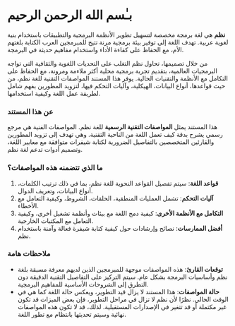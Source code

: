 # بـٰسم الله الرحمن الرحيم

**نظم** هي لغة برمجة مخصصة لتسهيل تطوير الأنظمة البرمجية والتطبيقات باستخدام بنية لغوية عربية. تهدف اللغة إلى توفير بيئة برمجية مرنة تتيح للمبرمجين العرب الكتابة بلغتهم الأم، مع الحفاظ على كفاءة الأداء واستخدام مفاهيم حديثة في البرمجة.

من خلال تصميمها، تحاول نظم التغلب على التحديات اللغوية والثقافية التي تواجه البرمجيات العالمية، بتقديم تجربة برمجية محلية أكثر ملاءمة ومرونة، مع الحفاظ على التكامل مع الأنظمة والتقنيات الحالية. يوفر هذا المستند المواصفات التقنية للغة نظم، من حيث قواعدها، أنواع البيانات، الهيكلية، وآليات التحكم فيها، لتزويد المطورين بفهم شامل لطريقة عمل اللغة وكيفية استخدامها.

### عن هذا المستند

هذا المستند يمثل **المواصفات التقنية الرسمية** للغة نظم. المواصفات الفنية هي مرجع رسمي يشرح بدقة كيف تعمل اللغة من الناحية التقنية. وهي تهدف إلى تزويد المطورين والقارئين المتخصصين بالتفاصيل الضرورية لكتابة شيفرات متوافقة مع معايير اللغة، وتصميم أدوات تدعم لغة نظم.

### ما الذي تتضمنه هذه المواصفات؟

1. **قواعد اللغة**: سيتم تفصيل القواعد النحوية للغة نظم، بما في ذلك ترتيب الكلمات، أنواع البيانات، وتعريف الدوال.
2. **آليات التحكم**: تشمل العمليات المنطقية، الحلقات، الشروط، وكيفية التعامل مع الأخطاء.
3. **التكامل مع الأنظمة الأخرى**: كيفية دمج اللغة مع بيئات وأنظمة تشغيل أخرى، وكيفية التعامل مع المكتبات الخارجية.
4. **أفضل الممارسات**: نصائح وإرشادات حول كيفية كتابة شيفرة فعالة وآمنة باستخدام نظم.

### ملاحظات هامة

- **توقعات القارئ**: هذه المواصفات موجهة للمبرمجين الذين لديهم معرفة مسبقة بلغة نظم وأساسيات البرمجة بشكل عام. سيتم التركيز على التفاصيل التقنية الدقيقة دون التطرق إلى الشروحات الأساسية للمفاهيم البرمجية.
- **حالة المواصفات**: هذا المستند لا يزال قيد التطوير، ويعكس حالة اللغة كما هي في الوقت الحالي. نظرًا لأن نظم لا تزال في مراحل التطوير، فإن بعض الميزات قد تكون غير مكتملة أو قد تتغير في الإصدارات المستقبلية. لذلك، قد لا تكون هذه المواصفات نهائية وسيتم تحديثها بانتظام مع تطور اللغة.
